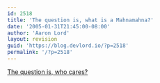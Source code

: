 ```yaml
---
id: 2518
title: 'The question is, what is a Mahnamahna?'
date: '2005-01-31T21:45:00-08:00'
author: 'Aaron Lord'
layout: revision
guid: 'https://blog.devlord.io/?p=2518'
permalink: '/?p=2518'
---
```


<a href="http://web.mit.edu/fatsean/www/Mahnamahna.mpeg">The question is, who cares?</a>